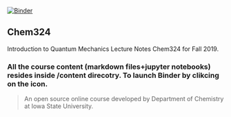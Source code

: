 [![Binder](https://mybinder.org/badge_logo.svg)](https://mybinder.org/v2/gh/DPotoyan/Chem324/content/master)

## Chem324
Introduction to Quantum Mechanics Lecture Notes Chem324 for Fall 2019.

### All the course content (markdown files+jupyter notebooks) resides inside /content direcotry. To launch Binder by clikcing on the icon. 

> An open source online course developed by Department of Chemistry at Iowa State University. 
